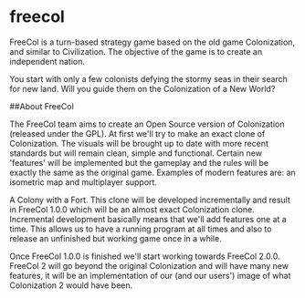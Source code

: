 # freecol
FreeCol is a turn-based strategy game based on the old game Colonization, and similar to Civilization. The objective of the game is to create an independent nation.

You start with only a few colonists defying the stormy seas in their search for new land. Will you guide them on the Colonization of a New World?

##About FreeCol 

The FreeCol team aims to create an Open Source version of Colonization (released under the GPL). At first we'll try to make an exact clone of Colonization. The visuals will be brought up to date with more recent standards but will remain clean, simple and functional. Certain new 'features' will be implemented but the gameplay and the rules will be exactly the same as the original game. Examples of modern features are: an isometric map and multiplayer support.

A Colony with a Fort. This clone will be developed incrementally and result in FreeCol 1.0.0 which will be an almost exact Colonization clone. Incremental development basically means that we'll add features one at a time. This allows us to have a running program at all times and also to release an unfinished but working game once in a while.

Once FreeCol 1.0.0 is finished we'll start working towards FreeCol 2.0.0. FreeCol 2 will go beyond the original Colonization and will have many new features, it will be an implementation of our (and our users') image of what Colonization 2 would have been.

